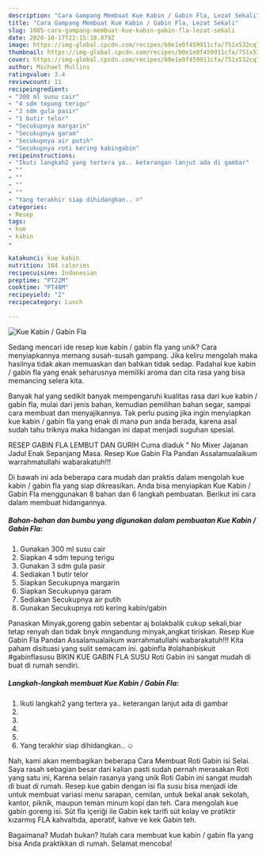 ```yaml
---
description: "Cara Gampang Membuat Kue Kabin / Gabin Fla, Lezat Sekali"
title: "Cara Gampang Membuat Kue Kabin / Gabin Fla, Lezat Sekali"
slug: 1085-cara-gampang-membuat-kue-kabin-gabin-fla-lezat-sekali
date: 2020-10-17T22:15:18.879Z
image: https://img-global.cpcdn.com/recipes/b0e1e0f459911cfa/751x532cq70/kue-kabin-gabin-fla-foto-resep-utama.jpg
thumbnail: https://img-global.cpcdn.com/recipes/b0e1e0f459911cfa/751x532cq70/kue-kabin-gabin-fla-foto-resep-utama.jpg
cover: https://img-global.cpcdn.com/recipes/b0e1e0f459911cfa/751x532cq70/kue-kabin-gabin-fla-foto-resep-utama.jpg
author: Michael Mullins
ratingvalue: 3.4
reviewcount: 11
recipeingredient:
- "300 ml susu cair"
- "4 sdm tepung terigu"
- "3 sdm gula pasir"
- "1 butir telor"
- "Secukupnya margarin"
- "Secukupnya garam"
- "Secukupnya air putih"
- "Secukupnya roti kering kabingabin"
recipeinstructions:
- "Ikuti langkah2 yang tertera ya.. keterangan lanjut ada di gambar"
- ""
- ""
- ""
- ""
- "Yang terakhir siap dihidangkan.. ☺️"
categories:
- Resep
tags:
- kue
- kabin
- 

katakunci: kue kabin  
nutrition: 164 calories
recipecuisine: Indonesian
preptime: "PT22M"
cooktime: "PT48M"
recipeyield: "2"
recipecategory: Lunch

---
```



![Kue Kabin / Gabin Fla](https://img-global.cpcdn.com/recipes/b0e1e0f459911cfa/751x532cq70/kue-kabin-gabin-fla-foto-resep-utama.jpg)

Sedang mencari ide resep kue kabin / gabin fla yang unik? Cara menyiapkannya memang susah-susah gampang. Jika keliru mengolah maka hasilnya tidak akan memuaskan dan bahkan tidak sedap. Padahal kue kabin / gabin fla yang enak seharusnya memiliki aroma dan cita rasa yang bisa memancing selera kita.

Banyak hal yang sedikit banyak mempengaruhi kualitas rasa dari kue kabin / gabin fla, mulai dari jenis bahan, kemudian pemilihan bahan segar, sampai cara membuat dan menyajikannya. Tak perlu pusing jika ingin menyiapkan kue kabin / gabin fla yang enak di mana pun anda berada, karena asal sudah tahu triknya maka hidangan ini dapat menjadi suguhan spesial.

RESEP GABIN FLA LEMBUT DAN GURIH Cuma diaduk &#34; No Mixer Jajanan Jadul Enak Sepanjang Masa. Resep Kue Gabin Fla Pandan Assalamualaikum warrahmatullahi wabarakatuh!!!


Di bawah ini ada beberapa cara mudah dan praktis dalam mengolah kue kabin / gabin fla yang siap dikreasikan. Anda bisa menyiapkan Kue Kabin / Gabin Fla menggunakan 8 bahan dan 6 langkah pembuatan. Berikut ini cara dalam membuat hidangannya.

<!--inarticleads1-->

##### Bahan-bahan dan bumbu yang digunakan dalam pembuatan Kue Kabin / Gabin Fla:

1. Gunakan 300 ml susu cair
1. Siapkan 4 sdm tepung terigu
1. Gunakan 3 sdm gula pasir
1. Sediakan 1 butir telor
1. Siapkan Secukupnya margarin
1. Siapkan Secukupnya garam
1. Sediakan Secukupnya air putih
1. Gunakan Secukupnya roti kering kabin/gabin


Panaskan Minyak,goreng gabin sebentar aj bolakbalik cukup sekali,biar tetap renyah dan tidak bnyk mngandung minyak,angkat tiriskan. Resep Kue Gabin Fla Pandan Assalamualaikum warrahmatullahi wabarakatuh!!! Kita paham disituasi yang sulit semacam ini. gabinfla #olahanbiskuit #gabinflasusu BIKIN KUE GABIN FLA SUSU Roti Gabin ini sangat mudah di buat di rumah sendiri. 

<!--inarticleads2-->

##### Langkah-langkah membuat Kue Kabin / Gabin Fla:

1. Ikuti langkah2 yang tertera ya.. keterangan lanjut ada di gambar
1. 
1. 
1. 
1. 
1. Yang terakhir siap dihidangkan.. ☺️


Nah, kami akan membagikan beberapa Cara Membuat Roti Gabin isi Selai. Saya rasah sebagian besar dari kalian pasti sudah pernah merasakan Roti yang satu ini, Karena selain rasanya yang unik Roti Gabin ini sangat mudah di buat di rumah. Resep kue gabin dengan isi fla susu bisa menjadi ide untuk membuat variasi menu sarapan, cemilan, untuk bekal anak sekolah, kantor, piknik, maupun teman minum kopi dan teh. Cara mengolah kue gabin goreng isi. Süt fla içeriği ile Gabin kek tarifi süt kolay ve pratiktir kızarmış FLA kahvaltıda, aperatif, kahve ve kek Gabin teh. 

Bagaimana? Mudah bukan? Itulah cara membuat kue kabin / gabin fla yang bisa Anda praktikkan di rumah. Selamat mencoba!
